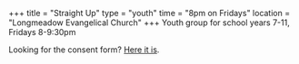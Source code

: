+++
title = "Straight Up"
type = "youth"
time = "8pm on Fridays"
location = "Longmeadow Evangelical Church"
+++
Youth group for school years 7-11, Fridays 8-9:30pm

Looking for the consent form? [Here it is](../straightup-registration).

<!-- using more tag means markdown is rendered -->
<!--more-->
